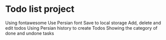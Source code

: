 # Todo list project
Using fontawesome
Use Persian font
Save to local storage
Add, delete and edit todos
Using Persian history to create Todos
Showing the category of done and undone tasks
